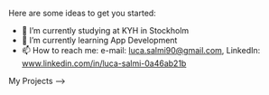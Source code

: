 

Here are some ideas to get you started:

- 🔭 I’m currently studying at KYH in Stockholm
- 🌱 I’m currently learning App Development
- 📫 How to reach me: e-mail: luca.salmi90@gmail.com, LinkedIn: www.linkedin.com/in/luca-salmi-0a46ab21b

My Projects -->


